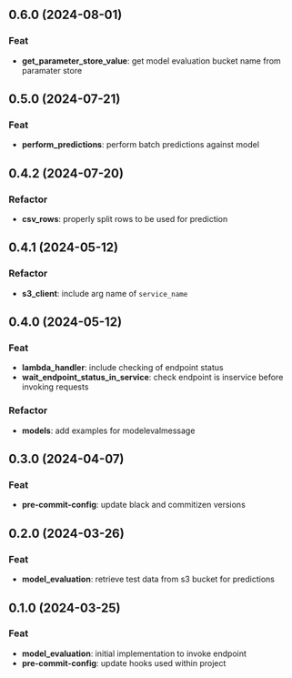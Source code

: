 ## 0.6.0 (2024-08-01)

### Feat

- **get_parameter_store_value**: get model evaluation bucket name from paramater store

## 0.5.0 (2024-07-21)

### Feat

- **perform_predictions**: perform batch predictions against model

## 0.4.2 (2024-07-20)

### Refactor

- **csv_rows**: properly split rows to be used for prediction

## 0.4.1 (2024-05-12)

### Refactor

- **s3_client**: include arg name of `service_name`

## 0.4.0 (2024-05-12)

### Feat

- **lambda_handler**: include checking of endpoint status
- **wait_endpoint_status_in_service**: check endpoint is inservice before invoking requests

### Refactor

- **models**: add examples for modelevalmessage

## 0.3.0 (2024-04-07)

### Feat

- **pre-commit-config**: update black and commitizen versions

## 0.2.0 (2024-03-26)

### Feat

- **model_evaluation**: retrieve test data from s3 bucket for predictions

## 0.1.0 (2024-03-25)

### Feat

- **model_evaluation**: initial implementation to invoke endpoint
- **pre-commit-config**: update hooks used within project
